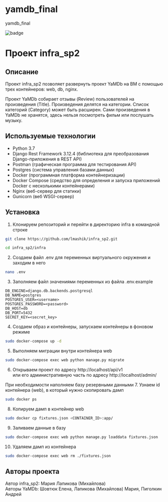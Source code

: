 # yamdb_final
yamdb_final

![badge](https://github.com/lmashik/yamdb_final/actions/workflows/yamdb_workflow.yml/badge.svg)


# Проект infra_sp2

## Описание
Проект infra_sp2 позволяет развернуть проект YaMDb на ВМ с помощью трех 
контейнеров: web, db, nginx.

Проект YaMDb собирает отзывы (Review) пользователей на произведения 
(Title).
Произведения делятся на категории. Список категорий (Category) может 
быть расширен.
Сами произведения в YaMDb не хранятся, здесь нельзя посмотреть фильм 
или послушать музыку.

## Используемые технологии

 - Python 3.7
 - Django Rest Framework 3.12.4 (библиотека для преобразования Django-приложения в REST API)
 - Postman (графическая программа для тестирования API)
 - Postgres (система управления базами данных)
 - Docker (программная платформа контейнеризации)
 - Docker Compose (средство для определения и запуска приложений Docker с несколькими контейнерами)
 - Nginx (веб-сервер для статики)
 - Gunicorn (веб WSGI-сервер)

## Установка

1. Клонируем репозиторий и перейти в директорию infra в командной строке
```bash
git clone https://github.com/lmashik/infra_sp2.git
```

```bash
cd infra_sp2/infra
```

2. Создаем файл .env для переменных виртуального окружения и заходим в него
```bash
nano .env
```

3. Заполняем файл значениями переменных из файла .env.example
```
DB_ENGINE=django.db.backends.postgresql
DB_NAME=postgres
POSTGRES_USER=<username>
POSTGRES_PASSWORD=<password>
DB_HOST=db
DB_PORT=5432
SECRET_KEY=<secret_key>
```

4. Создаем образ и контейнеры, запускаем контейнеры в фоновом режиме
```bash
sudo docker-compose up -d
```

5. Выполняем миграции внутри контейнера web
```bash
sudo docker-compose exec web python manage.py migrate
```

6. Открываем проект по адресу http://localhost/api/v1  
или его административную часть по адресу http://localhost/admin/

При необходимости наполняем базу резервными данными
7. Узнаем id контейнера (web), в который нужно скопировать дамп
```bash
sudo docker ps
```

8. Копируем дамп в контейнер web
```bash
sudo docker cp fixtures.json <CONTAINER_ID>:app/
```

9. Заливаем данные в базу
```bash
sudo docker-compose exec web python manage.py loaddata fixtures.json
```

10. Удаляем дамп из контейнера
```bash
sudo docker-compose exec web rm ./fixtures.json
```


## Авторы проекта
Автор infra_sp2: Мария Лапикова (Михайлова)  
Авторы YaMDb: Шовтюк Елена, Лапикова (Михайлова) Мария, Пиголкин Андрей
